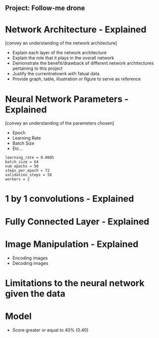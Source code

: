 ## Project: Follow-me drone

# Network Architecture - Explained
[convey an understanding of the network architecture]
- Explain each layer of the network architecture
- Explain the role that it plays in the overall network
- Demonstrate the benefit/drawback of different network architectures pertaining to this project
- Justify the currentnetowrk with fatual data
- Provide graph, table, illustration or figure to serve as reference


# Neural Network Parameters - Explained
[convey an understanding of the parameters chosen]
- Epoch
- Learning Rate
- Batch Size
- Etc...

```
learning_rate = 0.0005
batch_size = 64
num_epochs = 50
steps_per_epoch = 72
validation_steps = 50
workers = 2
```

# 1 by 1 convolutions - Explained


# Fully Connected Layer - Explained


# Image Manipulation - Explained
- Encoding images
- Decoding images


# Limitations to the neural network given the data


# Model
- Score greater or equal to 40% (0.40)